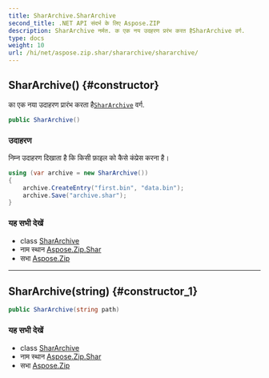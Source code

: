 ```yaml
---
title: SharArchive.SharArchive
second_title: .NET API संदर्भ के लिए Aspose.ZIP
description: SharArchive नर्मत. क एक नय उदहरण प्ररंभ करत हैSharArchive वर्ग.
type: docs
weight: 10
url: /hi/net/aspose.zip.shar/shararchive/shararchive/
---
```

## SharArchive() {#constructor}

का एक नया उदाहरण प्रारंभ करता है[`SharArchive`](../) वर्ग.

```csharp
public SharArchive()
```

### उदाहरण

निम्न उदाहरण दिखाता है कि किसी फ़ाइल को कैसे कंप्रेस करना है।

```csharp
using (var archive = new SharArchive())
{
    archive.CreateEntry("first.bin", "data.bin");
    archive.Save("archive.shar");
}
```

### यह सभी देखें

* class [SharArchive](../)
* नाम स्थान [Aspose.Zip.Shar](../../shararchive/)
* सभा [Aspose.Zip](../../../)

---

## SharArchive(string) {#constructor_1}

```csharp
public SharArchive(string path)
```

### यह सभी देखें

* class [SharArchive](../)
* नाम स्थान [Aspose.Zip.Shar](../../shararchive/)
* सभा [Aspose.Zip](../../../)


